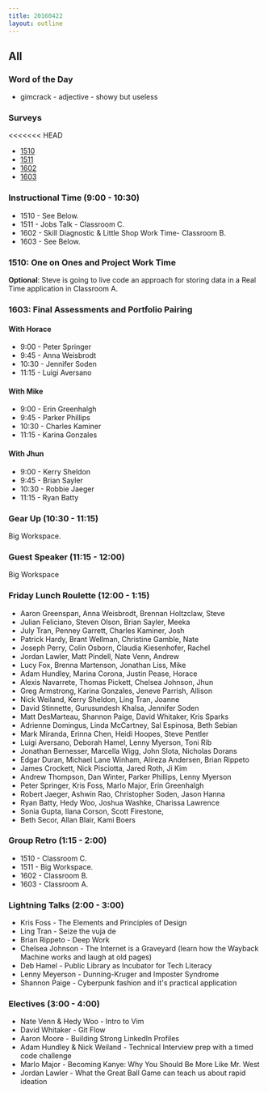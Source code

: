 ```yaml
---
title: 20160422
layout: outline
---
```


## All

### Word of the Day
* gimcrack - adjective - showy but useless

### Surveys
<<<<<<< HEAD
* [1510](https://docs.google.com/forms/d/1sNhNXl98KLCUIS8VDIfGXTdIi84FpXTF86-8Tt1m7Po/viewform)
* [1511](http://goo.gl/forms/7P1jroAj9c)
* [1602](https://docs.google.com/forms/d/1JrMkx1FGJLOk5fjs3_2q322FNTpbh1Kwb72WhHF1yRk/viewform)
* [1603](https://docs.google.com/forms/d/11KlwIUfnzQvRI92SN6rbuBeUxF1-sICBAQqGHochRIU/viewform)

### Instructional Time (9:00 - 10:30)

* 1510 - See Below.
* 1511 - Jobs Talk - Classroom C.
* 1602 - Skill Diagnostic & Little Shop Work Time-  Classroom B.
* 1603 - See Below.

### 1510: One on Ones and Project Work Time

**Optional**: Steve is going to live code an approach for storing data in a Real Time application in Classroom A.

### 1603: Final Assessments and Portfolio Pairing

#### With Horace
* 9:00 - Peter Springer
* 9:45 - Anna Weisbrodt
* 10:30 - Jennifer Soden
* 11:15 - Luigi Aversano

#### With Mike
* 9:00 - Erin Greenhalgh
* 9:45 - Parker Phillips
* 10:30 - Charles Kaminer
* 11:15 - Karina Gonzales

#### With Jhun
* 9:00 - Kerry Sheldon
* 9:45 - Brian Sayler
* 10:30 - Robbie Jaeger
* 11:15 - Ryan Batty

### Gear Up (10:30 - 11:15)

Big Workspace.

### Guest Speaker (11:15 - 12:00)

Big Workspace

### Friday Lunch Roulette (12:00 - 1:15)

* Aaron Greenspan, Anna Weisbrodt, Brennan Holtzclaw, Steve
* Julian Feliciano, Steven Olson, Brian Sayler, Meeka
* July Tran, Penney Garrett, Charles Kaminer, Josh
* Patrick Hardy, Brant Wellman, Christine Gamble, Nate
* Joseph Perry, Colin Osborn, Claudia Kiesenhofer, Rachel
* Jordan Lawler, Matt Pindell, Nate Venn, Andrew
* Lucy Fox, Brenna Martenson, Jonathan Liss, Mike
* Adam Hundley, Marina Corona, Justin Pease, Horace
* Alexis Navarrete, Thomas Pickett, Chelsea Johnson, Jhun
* Greg Armstrong, Karina Gonzales, Jeneve Parrish, Allison
* Nick Weiland, Kerry Sheldon, Ling Tran, Joanne
* David Stinnette, Gurusundesh Khalsa, Jennifer Soden
* Matt DesMarteau, Shannon Paige, David Whitaker, Kris Sparks
* Adrienne Domingus, Linda McCartney, Sal Espinosa, Beth Sebian
* Mark Miranda, Erinna Chen, Heidi Hoopes, Steve Pentler
* Luigi Aversano, Deborah Hamel, Lenny Myerson, Toni Rib
* Jonathan Bernesser, Marcella Wigg, John Slota, Nicholas Dorans
* Edgar Duran, Michael Lane Winham, Alireza Andersen, Brian Rippeto
* James Crockett, Nick Pisciotta, Jared Roth, Ji Kim
* Andrew Thompson, Dan Winter, Parker Phillips, Lenny Myerson
* Peter Springer, Kris Foss, Marlo Major, Erin Greenhalgh
* Robert Jaeger, Ashwin Rao, Christopher Soden, Jason Hanna
* Ryan Batty, Hedy Woo, Joshua Washke, Charissa Lawrence
* Sonia Gupta, Ilana Corson, Scott Firestone,
* Beth Secor, Allan Blair, Kami Boers

### Group Retro (1:15 - 2:00)
* 1510 - Classroom C.
* 1511 - Big Workspace.
* 1602 - Classroom B.
* 1603 - Classroom A.

### Lightning Talks (2:00 - 3:00)

* Kris Foss - The Elements and Principles of Design
* Ling Tran - Seize the vuja de
* Brian Rippeto - Deep Work
* Chelsea Johnson - The Internet is a Graveyard (learn how the Wayback Machine works and laugh at old pages)
* Deb Hamel - Public Library as Incubator for Tech Literacy
* Lenny Meyerson - Dunning-Kruger and Imposter Syndrome
* Shannon Paige - Cyberpunk fashion and it's practical application

### Electives (3:00 - 4:00)

* Nate Venn & Hedy Woo - Intro to Vim
* David Whitaker - Git Flow
* Aaron Moore - Building Strong LinkedIn Profiles
* Adam Hundley & Nick Weiland - Technical Interview prep with a timed code challenge
* Marlo Major - Becoming Kanye: Why You Should Be More Like Mr. West
* Jordan Lawler - What the Great Ball Game can teach us about rapid ideation
